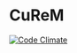 # **CuReM**
[![Code Climate](https://codeclimate.com/github/RamiG/CuReM/badges/gpa.svg)](https://codeclimate.com/github/RamiG/CuReM)
